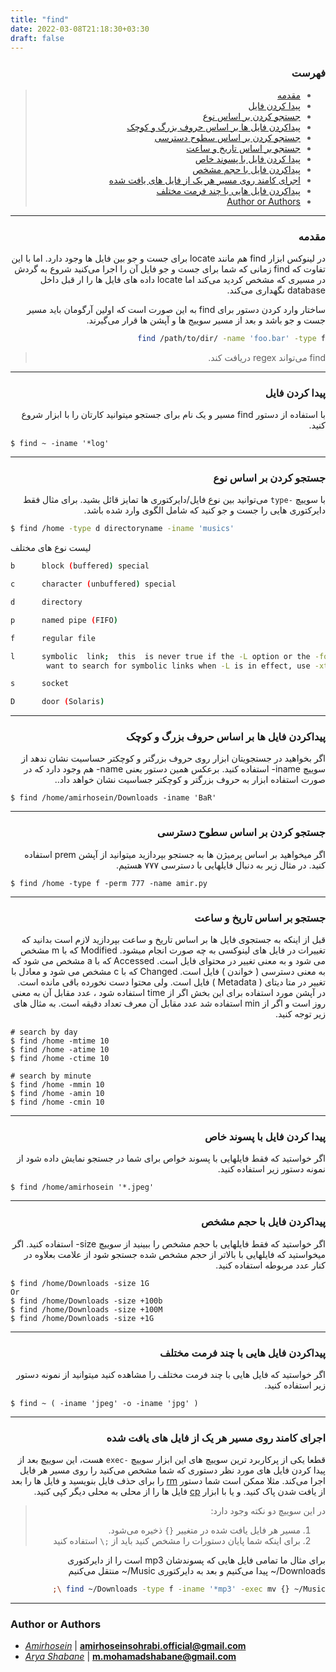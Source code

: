 ```yaml
---
title: "find"
date: 2022-03-08T21:18:30+03:30
draft: false
---
```


<div dir='rtl'>

### فهرست

> - [مقدمه](#مقدمه)
> - [پیدا کردن فایل](#پیدا-کردن-فایل)
> - [جستجو کردن بر اساس نوع](#جستجو-کردن-بر-اساس-نوع)
> - [پیداکردن فایل ها بر اساس حروف بزرگ و کوچک](#پیداکردن-فایل-ها-بر-اساس-حروف-بزرگ-و-کوچک)
> - [جستجو کردن بر اساس سطوح دسترسی](#جستجو-کردن-بر-اساس-سطوح-دسترسی)
> - [جستجو بر اساس تاریخ و ساعت](#جستجو-بر-اساس-تاریخ-و-ساعت)
> - [پیدا کردن فایل با پسوند خاص](#پیدا-کردن-فایل-با-پسوند-خاص)
> - [پیداکردن فایل با حجم مشخص](#پیداکردن-فایل-با-حجم-مشخص)
> - [اجرای کامند روی مسیر هر یک از فایل های یافت شده](#اجرای-کامند-روی-مسیر-هر-یک-از-فایل-های-یافت-شده)
> - [پیداکردن فایل هایی با چند فرمت مختلف](#پیداکردن-فایل-هایی-با-چند-فرمت-مختلف)
> - [Author or Authors](#author-or-authors)
</div>


---
<div dir='rtl'>

### مقدمه
در لینوکس ابزار
find
هم مانند
locate
برای جست و جو بین فایل ها وجود دارد. اما با این تفاوت که
find
زمانی که شما برای جست و جو فایل آن را اجرا می‌کنید شروع به گردش در مسیری که مشخص کردید می‌کند اما
locate
داده های فایل ها را ار قبل داخل
database
نگهداری می‌کند.

ساختار وارد کردن دستور برای
find
به این صورت است که اولین آرگومان باید مسیر جست و جو باشد و
بعد از مسیر سوییج ها و آپشن ها قرار می‌گیرند.

```bash
find /path/to/dir/ -name 'foo.bar' -type f
```

> find
> می‌تواند
> regex
> دریافت کند.

</div>

---
<div dir='rtl'>

### پیدا کردن فایل
با استفاده از دستور find مسیر و یک نام برای جستجو میتوانید کارتان را با ابزار شروع کنید. 
</div>

    $ find ~ -iname '*log'
    
---

<div dir='rtl'>

### جستجو کردن بر اساس نوع
با سوییچ
`-type`
می‌توانید بین نوع فایل/دایرکتوری ها تمایز قائل بشید. برای مثال فقط دایرکتوری هایی را
جست و جو کنید که شامل الگوی وارد شده باشد.

</div>

```bash
$ find /home -type d directoryname -iname 'musics'
```
    
لیست نوع های مختلف

```bash
b      block (buffered) special

c      character (unbuffered) special

d      directory

p      named pipe (FIFO)

f      regular file

l      symbolic  link;  this  is never true if the -L option or the -follow option is in effect, unless the symbolic link is broken.  If you
        want to search for symbolic links when -L is in effect, use -xtype.

s      socket

D      door (Solaris)
```

---
<div dir='rtl'>

### پیداکردن فایل ها بر اساس حروف بزرگ و کوچک 
اگر بخواهید در جستجویتان ابزار روی حروف بزرگتر و کوچکتر حساسیت نشان ندهد از سوییچ iname- استفاده کنید.
برعکس همین دستور یعنی name- هم وجود دارد که در صورت استفاده ابزار به حروف بزرگتر و کوچکتر جساسیت نشان خواهد داد..
</div> 
    
    $ find /home/amirhosein/Downloads -iname 'BaR'
---

<div dir='rtl'>

### جستجو کردن بر اساس سطوح دسترسی
اگر میخواهید بر اساس پرمیژن ها به جستجو بپردازید میتوانید از آپشن prem استفاده کنید. در مثال زیر به دنبال فایلهایی با دسترسی ۷۷۷ هستیم.  
</div>

    $ find /home -type f -perm 777 -name amir.py

---
<div dir='rtl'>

### جستجو بر اساس تاریخ و ساعت
قبل از اینکه به جستجوی فایل ها بر اساس تاریخ و ساعت بپردازید لازم است بدانید که تغییرات در فایل های لینوکسی به چه صورت انجام میشود.
Modified که با m مشخص می شود و به معنی تغییر در محتوای فایل است.
Accessed که با a مشخص می شود که به معنی دسترسی ( خواندن ) فایل است.
Changed که با c مشخص می شود و معادل با تغییر در متا دیتای ( Metadata ) فایل است. ولی محتوا دست نخورده باقی مانده است.
در آپشن مورد استفاده برای این بخش اگر از time استفاده شود ، عدد مقابل آن به معنی روز است و اگر از min استفاده شد عدد مقابل آن معرف تعداد دقیقه است.
به مثال های زیر توجه کنید.
</div>
    
    # search by day
    $ find /home -mtime 10
    $ find /home -atime 10
    $ find /home -ctime 10

    # search by minute
    $ find /home -mmin 10
    $ find /home -amin 10
    $ find /home -cmin 10

    
---    

<div dir='rtl'>

### پیدا کردن فایل با پسوند خاص
اگر خواستید که فقط فایلهایی با پسوند خواص برای شما در جستجو نمایش داده شود از نمونه دستور زیر استفاده کنید.
</div>

    $ find /home/amirhosein '*.jpeg'
---
<div dir='rtl'>

### پیداکردن فایل با حجم مشخص
اگر خواستید که فقط فایلهایی با حجم مشخص را ببینید از سوییچ size- استفاده کنید. اگر میخواستید که فایلهایی با بالاتر از حجم مشخص شده جستجو شود از علامت بعلاوه در کنار عدد مربوطه استفاده کنید.
</div>

    $ find /home/Downloads -size 1G
    Or
    $ find /home/Downloads -size +100b
    $ find /home/Downloads -size +100M
    $ find /home/Downloads -size +1G
---
<div dir='rtl'>

### پیداکردن فایل هایی با چند فرمت مختلف
اگر خواستید که فایل هایی با چند فرمت مختلف را مشاهده کنید میتوانید از نمونه دستور زیر استفاده کنید.
</div>

    $ find ~ ( -iname 'jpeg' -o -iname 'jpg' )
---

<div dir='rtl'>

### اجرای کامند روی مسیر هر یک از فایل های یافت شده

قطعا یکی از پرکاربرد ترین سوییچ های این ابزار سوییچ
`-exec`
هست، این سوییچ بعد از پیدا کردن فایل های مورد نظر دستوری که شما مشخص می‌کنید را روی
مسیر هر فایل اجرا می‌کند. مثلا ممکن است شما دستور
[rm](/the-secret-bit/tools/rm/rm/)
را برای حذف فایل بنویسید و فایل ها را بعد از یافت شدن پاک کنید. و یا با ابزار
[cp](/the-secret-bit/tools/cp/cp/)
فایل ها را از
محلی به محلی دیگر کپی کنید.

> در این سوییچ دو نکته وجود دارد:
>
> 1. مسیر هر فایل یافت شده در متغییر
> `{}`
> ذخیره می‌شود.
> 2. برای اینکه شما پایان دستورات را مشخص کنید باید از
> `;\`
> استفاده کنید

برای مثال ما تمامی فایل هایی که پسوندشان
mp3
است را از دایرکتوری 
Downloads/~
پیدا می‌کنیم و بعد به دایرکتوری
Music/~
منتقل می‌کنیم

```bash
find ~/Downloads -type f -iname '*mp3' -exec mv {} ~/Music \;
```

</div>

---

### Author or Authors

- *[Amirhosein](https://github.com/amirhoseinsb)* | **<amirhoseinsohrabi.official@gmail.com>**
- *[Arya Shabane](github.com/shabane)* | **<m.mohamadshabane@gmail.com>**

